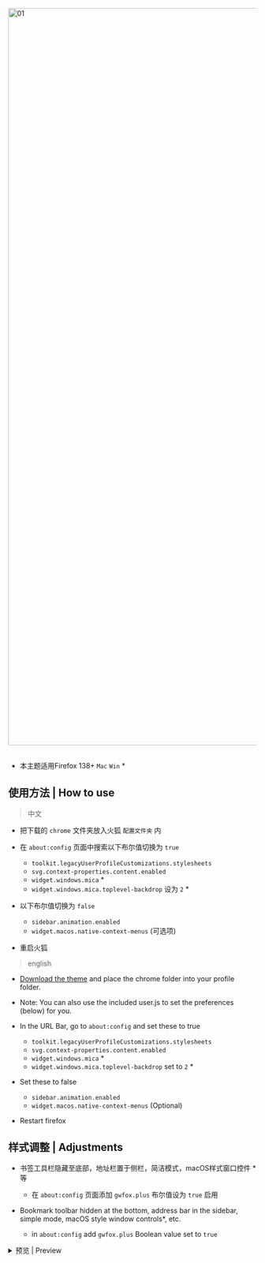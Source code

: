 <picture>
<source media="(prefers-color-scheme: light)" srcset="https://github.com/user-attachments/assets/d7699474-d17b-4560-a9d6-9e1ecaac0ba5">
<source media="(prefers-color-scheme: dark)" srcset="https://github.com/user-attachments/assets/90f88774-2886-4a02-aae8-6814f3199adb">
<img width="1495" alt="01">
</picture>
<br><br>

- 本主题适用Firefox 138+ `Mac` `Win` *

## 使用方法 | How to use

> 中文

- 把下载的 `chrome` 文件夹放入火狐 `配置文件夹` 内

- 在 `about:config` 页面中搜索以下布尔值切换为 `true`
  - `toolkit.legacyUserProfileCustomizations.stylesheets`
  - `svg.context-properties.content.enabled` 
  - `widget.windows.mica` *
  - `widget.windows.mica.toplevel-backdrop` 设为 `2` *

- 以下布尔值切换为 `false`  
  - `sidebar.animation.enabled` 
  - `widget.macos.native-context-menus` (可选项)

- 重启火狐

> english

- [Download the theme](https://github.com/akkva/gwfox/archive/refs/heads/main.zip) and place the chrome folder into your profile folder.

- Note: You can also use the included user.js to set the preferences (below) for you.

- In the URL Bar, go to `about:config` and set these to true
    - `toolkit.legacyUserProfileCustomizations.stylesheets`
    - `svg.context-properties.content.enabled`
    - `widget.windows.mica` *
    - `widget.windows.mica.toplevel-backdrop` set to `2` *

- Set these to false
  - `sidebar.animation.enabled`
  - `widget.macos.native-context-menus` (Optional)

- Restart firefox

## 样式调整 | Adjustments

- 书签工具栏隐藏至底部，地址栏置于侧栏，简洁模式，macOS样式窗口控件 * 等
    - 在 `about:config` 页面添加 `gwfox.plus` 布尔值设为 `true` 启用

- Bookmark toolbar hidden at the bottom, address bar in the sidebar, simple mode, macOS style window controls*, etc.
    - in `about:config` add `gwfox.plus` Boolean value set to `true`

<details><summary>预览 | Preview</summary>
<br>
  
[01.webm](https://github.com/user-attachments/assets/0f24f538-67eb-42e2-a483-b4a8a8e75603)

</details>
